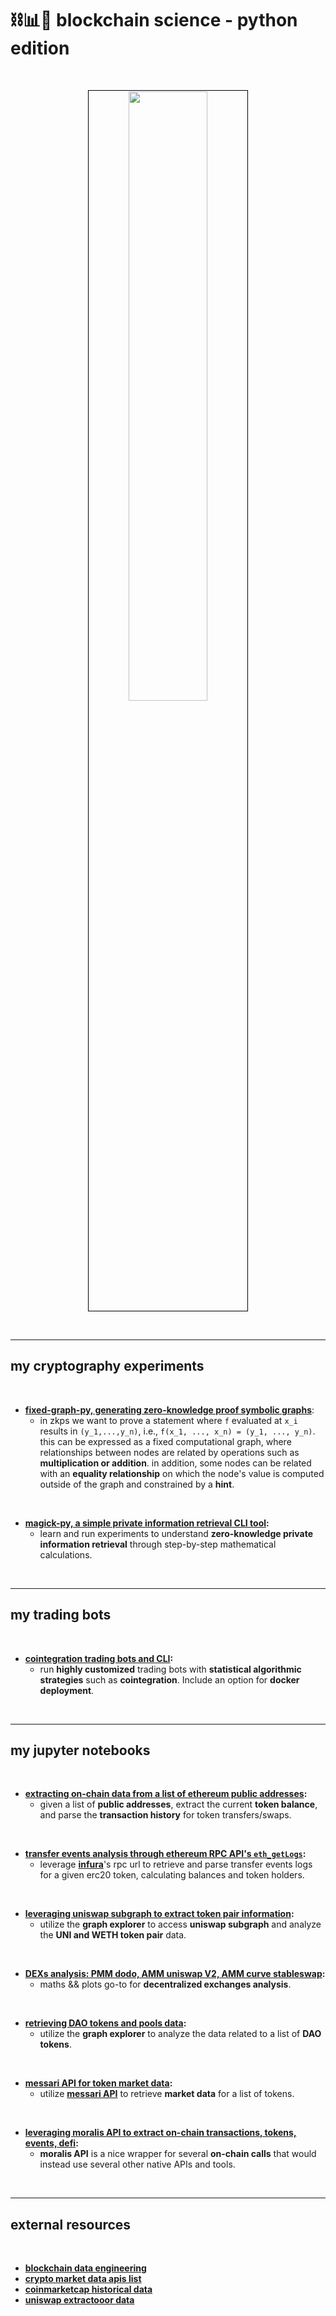 # ⛓📊🐍 blockchain science - python edition


<br>

<p align="center">
<img src="https://github.com/go-outside-labs/blockchain-science-py/assets/138340846/9d7ad936-2ddd-49a9-a8f0-3483099350e0" width="50%" align="center" style="padding:1px;border:1px solid black;"/>
 </p>





<br>

----

## my cryptography experiments


<br>

* **[fixed-graph-py, generating zero-knowledge proof symbolic graphs](https://github.com/go-outside-labs/blockchain-science-py/tree/main/fixed-graph-py)**:
    * in zkps we want to prove a statement where `f` evaluated at `x_i` results in `(y_1,...,y_n)`, i.e., `f(x_1, ..., x_n) = (y_1, ..., y_n)`. this can be expressed as a fixed computational graph, where relationships between nodes are related by operations such as **multiplication or addition**. in addition, some nodes can be related with an **equality relationship** on which the node's value is computed outside of the graph and constrained by a **hint**.


<br>

* **[magick-py, a simple private information retrieval CLI tool](magick-py/):**
  * learn and run experiments to understand **zero-knowledge private information retrieval** through step-by-step mathematical calculations.

<br>


-----

## my trading bots


<br>

* **[cointegration trading bots and CLI](cointegration-bots):**
  * run **highly customized** trading bots with **statistical algorithmic strategies** such as **cointegration**. Include an option for **docker deployment**.

<br>


----


## my jupyter notebooks

<br>

* **[extracting on-chain data from a list of ethereum public addresses](on-chain-data-by-address):**
    * given a list of **public addresses**, extract the current **token balance**, and parse the **transaction history** for token transfers/swaps.

<br>

* **[transfer events analysis through ethereum RPC API's `eth_getLogs`](transfer-events-analysis):**
    * leverage **[infura](https://docs.infura.io/infura/)**'s rpc url to retrieve and parse transfer events logs for a given erc20 token, calculating balances and token holders.

<br>

* **[leveraging uniswap subgraph to extract token pair information](uniswap-data):**
    * utilize the **graph explorer** to access **uniswap subgraph** and analyze the **UNI and WETH token pair** data. 

<br>

* **[DEXs analysis: PMM dodo, AMM uniswap V2, AMM curve stableswap](dexs-equations-analysis):**
    * maths && plots go-to for **decentralized exchanges analysis**.

<br>
    
* **[retrieving DAO tokens and pools data](dao-data):**
    * utilize the **graph explorer** to analyze the data related to a list of **DAO tokens**.

<br>

* **[messari API for token market data](messari-assets-data):**
    * utilize **[messari API](https://messari.io/api)** to retrieve **market data** for a list of tokens.

<br>

* **[leveraging moralis API to extract on-chain transactions, tokens, events, defi](moralis-tokens-and-txs):**
    * **moralis API** is a nice wrapper for several **on-chain calls** that would instead use several other native APIs and tools.

<br>



---

## external resources

<br>

* **[blockchain data engineering](https://github.com/go-outside-labs/blockchain-data-engineering)**
* **[crypto market data apis list](https://mixedanalytics.com/knowledge-base/top-free-crypto-apis/)**
* **[coinmarketcap historical data](https://coinmarketcap.com/currencies/ethereum/historical-data/)**
* **[uniswap extractooor data](https://www.uniswap.shippooor.xyz/)**




